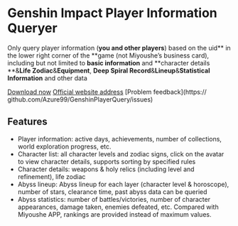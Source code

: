 # Genshin Impact Player Information Queryer
Only query player information (**you and other players**) based on the uid** in the lower right corner of the **game (not Miyoushe’s business card), including but not limited to **basic information** and **character details **&**Life Zodiac**&**Equipment**, **Deep Spiral Record**&**Lineup**&**Statistical Information** and other data

[Download now](https://github.com/Azure99/GenshinPlayerQuery/releases) [Official website address](https://www.rainng.com/genshin-player-query/) [Problem feedback](https:// github.com/Azure99/GenshinPlayerQuery/issues)

## Features

- Player information: active days, achievements, number of collections, world exploration progress, etc.
- Character list: all character levels and zodiac signs, click on the avatar to view character details, supports sorting by specified rules
- Character details: weapons & holy relics (including level and refinement), life zodiac
- Abyss lineup: Abyss lineup for each layer (character level & horoscope), number of stars, clearance time, past abyss data can be queried
- Abyss statistics: number of battles/victories, number of character appearances, damage taken, enemies defeated, etc. Compared with Miyoushe APP, rankings are provided instead of maximum values.
